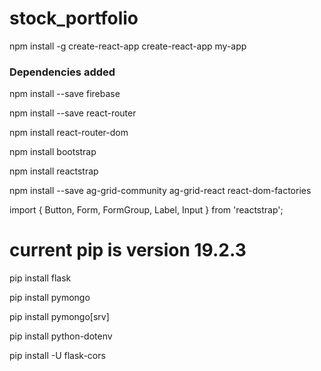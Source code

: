 # stock_portfolio

npm install -g create-react-app
create-react-app my-app

### Dependencies added 

npm install --save firebase

npm install --save react-router

npm install react-router-dom

npm install bootstrap

npm install reactstrap

npm install --save ag-grid-community ag-grid-react react-dom-factories

import { Button, Form, FormGroup, Label, Input } from 'reactstrap';

# current pip is version 19.2.3
pip install flask

pip install pymongo

pip install pymongo[srv]

pip install python-dotenv

pip install -U flask-cors